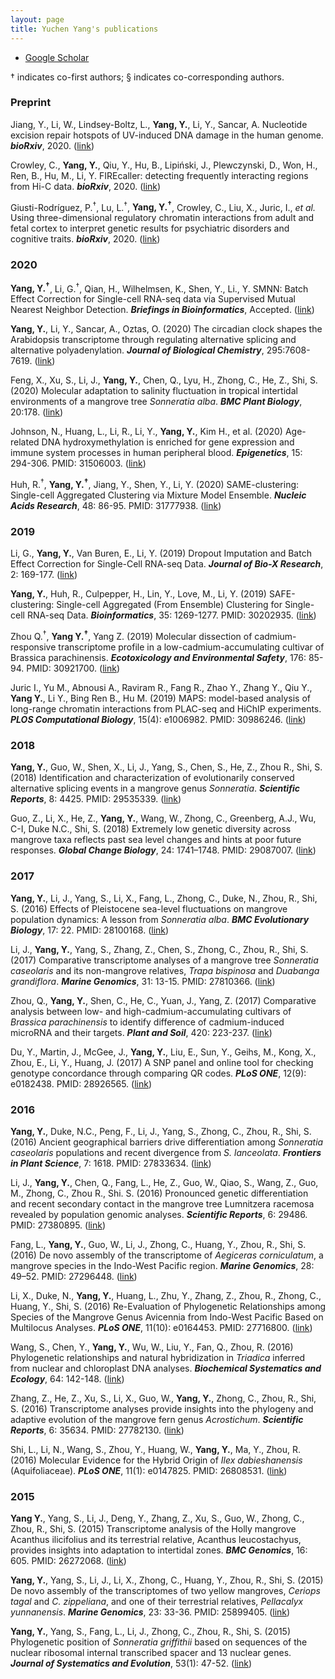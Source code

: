 ```yaml
---
layout: page
title: Yuchen Yang's publications
---
```


<div class="navbar">
  <div class="navbar-inner">
      <ul class="nav">
          <li><a href="https://scholar.google.com/citations?user=0CK0320AAAAJ">Google Scholar</a></li>
      </ul>
  </div>
</div>

&dagger; indicates co-first authors; &sect; indicates co-corresponding authors.

### Preprint

Jiang, Y., Li, W., Lindsey-Boltz, L., **Yang, Y.**, Li, Y., Sancar, A. Nucleotide excision repair hotspots of UV-induced DNA damage in the human genome. ***bioRxiv***, 2020. ([link](https://www.biorxiv.org/content/10.1101/2020.04.16.045369v1))

Crowley, C., **Yang, Y.**, Qiu, Y., Hu, B., Lipiński, J., Plewczynski, D., Won, H., Ren, B., Hu, M., Li, Y. FIREcaller: detecting frequently interacting regions from Hi-C data. ***bioRxiv***, 2020. ([link](https://www.biorxiv.org/content/10.1101/619288v1.abstract))

Giusti-Rodríguez, P.<sup>&dagger;</sup>, Lu, L.<sup>&dagger;</sup>, **Yang, Y.<sup>&dagger;</sup>**, Crowley, C., Liu, X., Juric, I., *et al.* Using three-dimensional regulatory chromatin interactions from adult and fetal cortex to interpret genetic results for psychiatric disorders and cognitive traits. ***bioRxiv***, 2020. ([link](https://www.biorxiv.org/content/10.1101/406330v1.full))

### 2020

**Yang, Y.<sup>&dagger;</sup>**, Li, G.<sup>&dagger;</sup>, Qian, H., Wilhelmsen, K., Shen, Y., Li., Y. SMNN: Batch Effect Correction for Single-cell RNA-seq data via Supervised Mutual Nearest Neighbor Detection. ***Briefings in Bioinformatics***, Accepted. ([link](https://www.biorxiv.org/content/10.1101/672261v2.abstract))

**Yang, Y.**, Li, Y., Sancar, A., Oztas, O. (2020) The circadian clock shapes the Arabidopsis transcriptome through regulating alternative splicing and alternative polyadenylation. ***Journal of Biological Chemistry***, 295:7608-7619. ([link](https://www-jbc-org.libproxy.lib.unc.edu/content/295/22/7608))

Feng, X., Xu, S., Li, J., **Yang, Y.**, Chen, Q., Lyu, H., Zhong, C., He, Z., Shi, S. (2020) Molecular adaptation to salinity fluctuation in tropical intertidal environments of a mangrove tree *Sonneratia alba*. ***BMC Plant Biology***, 20:178. ([link](https://bmcplantbiol.biomedcentral.com/articles/10.1186/s12870-020-02395-3))

Johnson, N., Huang, L., Li, R., Li, Y., **Yang, Y.**, Kim H., et al. (2020) Age-related DNA hydroxymethylation is enriched for gene expression and immune system processes in human peripheral blood. ***Epigenetics***, 15: 294-306. PMID: 31506003. ([link](https://www.tandfonline.com/doi/abs/10.1080/15592294.2019.1666651))

Huh, R.<sup>&dagger;</sup>, **Yang, Y.<sup>&dagger;</sup>**, Jiang, Y., Shen, Y., Li, Y. (2020) SAME-clustering: Single-cell Aggregated Clustering via Mixture Model Ensemble. ***Nucleic Acids Research***, 48: 86-95. PMID: 31777938. ([link](https://academic.oup.com/nar/article/48/1/86/5644992))


### 2019

Li, G., **Yang, Y.**, Van Buren, E., Li, Y. (2019) Dropout Imputation and Batch Effect Correction for Single-Cell RNA-seq Data. ***Journal of Bio-X Research***, 2: 169-177. ([link](https://journals.lww.com/jbioxresearch/Fulltext/2019/12000/Dropout_imputation_and_batch_effect_correction_for.4.aspx))

**Yang, Y.**, Huh, R., Culpepper, H., Lin, Y., Love, M., Li, Y. (2019) SAFE-clustering: Single-cell Aggregated (From Ensemble) Clustering for Single-cell RNA-seq Data. ***Bioinformatics***, 35: 1269-1277. PMID: 30202935. ([link](https://academic.oup.com/bioinformatics/article-abstract/35/8/1269/5092931))

Zhou Q.<sup>&dagger;</sup>, **Yang Y.<sup>&dagger;</sup>**, Yang Z. (2019) Molecular dissection of cadmium-responsive transcriptome profile in a low-cadmium-accumulating cultivar of Brassica parachinensis. ***Ecotoxicology and Environmental Safety***, 176: 85-94. PMID: 30921700. ([link](https://www.sciencedirect.com/science/article/abs/pii/S0147651319303495))

Juric I., Yu M., Abnousi A., Raviram R., Fang R., Zhao Y., Zhang Y., Qiu Y., **Yang Y.**, Li Y., Bing Ren B., Hu M. (2019) MAPS: model-based analysis of long-range chromatin interactions from PLAC-seq and HiChIP experiments. ***PLOS Computational Biology***, 15(4): e1006982. PMID: 30986246. ([link](https://journals.plos.org/ploscompbiol/article?id=10.1371/journal.pcbi.1006982))

### 2018

**Yang, Y.**, Guo, W., Shen, X., Li, J., Yang, S., Chen, S., He, Z., Zhou R., Shi, S. (2018) Identification and characterization of evolutionarily conserved alternative splicing events in a mangrove genus *Sonneratia*. ***Scientific Reports***, 8: 4425. PMID: 29535339. ([link](https://www.nature.com/articles/s41598-018-22406-6))

Guo, Z., Li, X., He, Z., **Yang, Y.**, Wang, W., Zhong, C., Greenberg, A.J., Wu, C-I, Duke N.C., Shi, S. (2018) Extremely low genetic diversity across mangrove taxa reflects past sea level changes and hints at poor future responses. ***Global Change Biology***, 24: 1741–1748. PMID: 29087007. ([link](https://onlinelibrary.wiley.com/doi/abs/10.1111/gcb.13968))

### 2017

**Yang, Y.**, Li, J., Yang, S., Li, X., Fang, L., Zhong, C., Duke, N., Zhou, R., Shi, S. (2016) Effects of Pleistocene sea-level fluctuations on mangrove population dynamics: A lesson from *Sonneratia alba*. ***BMC Evolutionary Biology***, 17: 22. PMID: 28100168. ([link](https://link.springer.com/article/10.1186/s12862-016-0849-z))

Li, J., **Yang, Y.**, Yang, S., Zhang, Z., Chen, S., Zhong, C., Zhou, R., Shi, S. (2017) Comparative transcriptome analyses of a mangrove tree *Sonneratia caseolaris* and its non-mangrove relatives, *Trapa bispinosa* and *Duabanga grandiflora*. ***Marine Genomics***, 31: 13-15. PMID: 27810366. ([link](https://www.sciencedirect.com/science/article/abs/pii/S1874778716301349))

Zhou, Q., **Yang, Y.**, Shen, C., He, C., Yuan, J., Yang, Z. (2017) Comparative analysis between low- and high-cadmium-accumulating cultivars of *Brassica parachinensis* to identify difference of cadmium-induced microRNA and their targets. ***Plant and Soil***, 420: 223-237. ([link](https://link.springer.com/article/10.1007/s11104-017-3380-0))

Du, Y., Martin, J., McGee, J., **Yang, Y.**, Liu, E., Sun, Y., Geihs, M., Kong, X., Zhou, E., Li, Y., Huang, J. (2017) A SNP panel and online tool for checking genotype concordance through comparing QR codes. ***PLoS ONE***, 12(9): e0182438. PMID: 28926565. ([link](https://www.ncbi.nlm.nih.gov/pmc/articles/PMC5604942/))

### 2016

**Yang, Y.**, Duke, N.C., Peng, F., Li, J., Yang, S., Zhong, C., Zhou, R., Shi, S. (2016) Ancient geographical barriers drive differentiation among *Sonneratia caseolaris* populations and recent divergence from *S. lanceolata*. ***Frontiers in Plant Science***, 7: 1618. PMID: 27833634. ([link](https://www.frontiersin.org/articles/10.3389/fpls.2016.01618/full))

Li, J., **Yang, Y.**, Chen, Q., Fang, L., He, Z., Guo, W., Qiao, S., Wang, Z., Guo, M., Zhong, C., Zhou R., Shi. S. (2016) Pronounced genetic differentiation and recent secondary contact in the mangrove tree Lumnitzera racemosa revealed by population genomic analyses. ***Scientific Reports***, 6: 29486. PMID: 27380895. ([link](https://www.nature.com/articles/srep29486))

Fang, L., **Yang, Y.**, Guo, W., Li, J., Zhong, C., Huang, Y., Zhou, R., Shi, S. (2016) De novo assembly of the transcriptome of *Aegiceras corniculatum*, a mangrove species in the Indo-West Pacific region. ***Marine Genomics***, 28: 49–52. PMID: 27296448. ([link](https://www.sciencedirect.com/science/article/abs/pii/S1874778716300526))

Li, X., Duke, N., **Yang, Y.**, Huang, L., Zhu, Y., Zhang, Z., Zhou, R., Zhong, C., Huang, Y., Shi, S. (2016) Re-Evaluation of Phylogenetic Relationships among Species of the Mangrove Genus Avicennia from Indo-West Pacific Based on Multilocus Analyses. ***PLoS ONE***, 11(10): e0164453. PMID: 27716800. ([link](https://www.ncbi.nlm.nih.gov/pmc/articles/PMC5055292/))

Wang, S., Chen, Y., **Yang, Y.**, Wu, W., Liu, Y., Fan, Q., Zhou, R. (2016) Phylogenetic relationships and natural hybridization in *Triadica* inferred from nuclear and chloroplast DNA analyses. ***Biochemical Systematics and Ecology***, 64: 142-148. ([link](https://www.sciencedirect.com/science/article/pii/S0305197815002938))

Zhang, Z., He, Z., Xu, S., Li, X., Guo, W., **Yang, Y.**, Zhong, C., Zhou, R., Shi, S. (2016) Transcriptome analyses provide insights into the phylogeny and adaptive evolution of the mangrove fern genus *Acrostichum*. ***Scientific Reports***, 6: 35634. PMID: 27782130. ([link](https://www.nature.com/articles/srep35634))

Shi, L., Li, N., Wang, S., Zhou, Y., Huang, W., **Yang, Y.**, Ma, Y., Zhou, R. (2016) Molecular Evidence for the Hybrid Origin of *Ilex dabieshanensis* (Aquifoliaceae). ***PLoS ONE***, 11(1): e0147825. PMID: 26808531. ([link](https://journals.plos.org/plosone/article?id=10.1371/journal.pone.0147825))

### 2015

**Yang Y.**, Yang, S., Li, J., Deng, Y., Zhang, Z., Xu, S., Guo, W., Zhong, C., Zhou, R., Shi, S. (2015) Transcriptome analysis of the Holly mangrove Acanthus ilicifolius and its terrestrial relative, Acanthus leucostachyus, provides insights into adaptation to intertidal zones. ***BMC Genomics***, 16: 605. PMID: 26272068. ([link](https://bmcgenomics.biomedcentral.com/articles/10.1186/s12864-015-1813-9))

**Yang, Y.**, Yang, S., Li, J., Li, X., Zhong, C., Huang, Y., Zhou, R., Shi, S. (2015) De novo assembly of the transcriptomes of two yellow mangroves, *Ceriops tagal* and *C. zippeliana*, and one of their terrestrial relatives, *Pellacalyx yunnanensis*. ***Marine Genomics***, 23: 33-36. PMID: 25899405. ([link](https://www.sciencedirect.com/science/article/abs/pii/S1874778715000586))

**Yang, Y.**, Yang, S., Fang, L., Li, J., Zhong, C., Zhou, R., Shi, S. (2015) Phylogenetic position of *Sonneratia griffithii* based on sequences of the nuclear ribosomal internal transcribed spacer and 13 nuclear genes. ***Journal of Systematics and Evolution***, 53(1): 47-52. ([link](https://onlinelibrary.wiley.com/doi/abs/10.1111/jse.12102))

